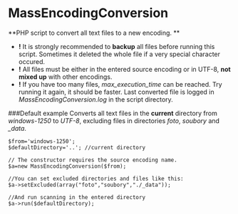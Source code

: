MassEncodingConversion
======================

**PHP script to convert all text files to a new encoding. **

* **!** It is strongly recommended to **backup** all files before running this script. Sometimes it deleted the whole file if a very special character occured. 
* **!** All files must be either in the entered source encoding or in UTF-8, **not mixed up** with other encodings. 
* **!** If you have too many files, *max_execution_time* can be reached. Try running it again, it should be faster. Last converted file is logged in *MassEncodingConversion.log* in the script directory. 

###Default example
Converts all text files in the **current** directory from *windows-1250* 
to *UTF-8*, excluding files in directories *foto*, *soubory* and *_data*. 
```
$from='windows-1250';
$defaultDirectory='..'; //current directory

// The constructor requires the source encoding name. 
$a=new MassEncodingConversion($from); 

//You can set excluded directories and files like this:
$a->setExcluded(array("foto","soubory","./_data")); 

//And run scanning in the entered directory
$a->run($defaultDirectory);
```
